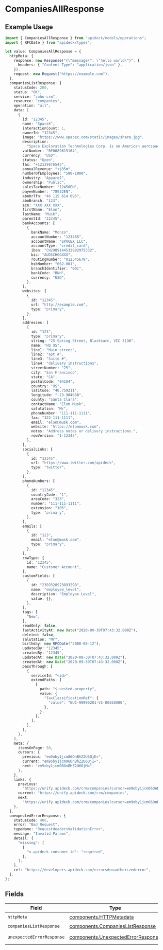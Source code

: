# CompaniesAllResponse

## Example Usage

```typescript
import { CompaniesAllResponse } from "apideck/models/operations";
import { RFCDate } from "apideck/types";

let value: CompaniesAllResponse = {
  httpMeta: {
    response: new Response("{\"message\": \"hello world\"}", {
      headers: { "Content-Type": "application/json" },
    }),
    request: new Request("https://example.com"),
  },
  companiesListResponse: {
    statusCode: 200,
    status: "OK",
    service: "zoho-crm",
    resource: "companies",
    operation: "all",
    data: [
      {
        id: "12345",
        name: "SpaceX",
        interactionCount: 1,
        ownerId: "12345",
        image: "https://www.spacex.com/static/images/share.jpg",
        description:
          "Space Exploration Technologies Corp. is an American aerospace manufacturer, space transportation services and communications company headquartered in Hawthorne, California.",
        vatNumber: "BE0689615164",
        currency: "USD",
        status: "Open",
        fax: "+12129876543",
        annualRevenue: "+$35m",
        numberOfEmployees: "500-1000",
        industry: "Apparel",
        ownership: "Public",
        salesTaxNumber: "12456EN",
        payeeNumber: "78932EN",
        abnOrTfn: "46 115 614 695",
        abnBranch: "123",
        acn: "XXX XXX XXX",
        firstName: "Elon",
        lastName: "Musk",
        parentId: "22345",
        bankAccounts: [
          {
            bankName: "Monzo",
            accountNumber: "123465",
            accountName: "SPACEX LLC",
            accountType: "credit_card",
            iban: "CH2989144532982975332",
            bic: "AUDSCHGGXXX",
            routingNumber: "012345678",
            bsbNumber: "062-001",
            branchIdentifier: "001",
            bankCode: "BNH",
            currency: "USD",
          },
        ],
        websites: [
          {
            id: "12345",
            url: "http://example.com",
            type: "primary",
          },
        ],
        addresses: [
          {
            id: "123",
            type: "primary",
            string: "25 Spring Street, Blackburn, VIC 3130",
            name: "HQ US",
            line1: "Main street",
            line2: "apt #",
            line3: "Suite #",
            line4: "delivery instructions",
            streetNumber: "25",
            city: "San Francisco",
            state: "CA",
            postalCode: "94104",
            country: "US",
            latitude: "40.759211",
            longitude: "-73.984638",
            county: "Santa Clara",
            contactName: "Elon Musk",
            salutation: "Mr",
            phoneNumber: "111-111-1111",
            fax: "122-111-1111",
            email: "elon@musk.com",
            website: "https://elonmusk.com",
            notes: "Address notes or delivery instructions.",
            rowVersion: "1-12345",
          },
        ],
        socialLinks: [
          {
            id: "12345",
            url: "https://www.twitter.com/apideck",
            type: "twitter",
          },
        ],
        phoneNumbers: [
          {
            id: "12345",
            countryCode: "1",
            areaCode: "323",
            number: "111-111-1111",
            extension: "105",
            type: "primary",
          },
        ],
        emails: [
          {
            id: "123",
            email: "elon@musk.com",
            type: "primary",
          },
        ],
        rowType: {
          id: "12345",
          name: "Customer Account",
        },
        customFields: [
          {
            id: "2389328923893298",
            name: "employee_level",
            description: "Employee Level",
            value: {},
          },
        ],
        tags: [
          "New",
        ],
        readOnly: false,
        lastActivityAt: new Date("2020-09-30T07:43:32.000Z"),
        deleted: false,
        salutation: "Mr",
        birthday: new RFCDate("2000-08-12"),
        updatedBy: "12345",
        createdBy: "12345",
        updatedAt: new Date("2020-09-30T07:43:32.000Z"),
        createdAt: new Date("2020-09-30T07:43:32.000Z"),
        passThrough: [
          {
            serviceId: "<id>",
            extendPaths: [
              {
                path: "$.nested.property",
                value: {
                  "TaxClassificationRef": {
                    "value": "EUC-99990201-V1-00020000",
                  },
                },
              },
            ],
          },
        ],
      },
    ],
    meta: {
      itemsOnPage: 50,
      cursors: {
        previous: "em9oby1jcm06OnBhZ2U6OjE=",
        current: "em9oby1jcm06OnBhZ2U6OjI=",
        next: "em9oby1jcm06OnBhZ2U6OjM=",
      },
    },
    links: {
      previous:
        "https://unify.apideck.com/crm/companies?cursor=em9oby1jcm06OnBhZ2U6OjE%3D",
      current: "https://unify.apideck.com/crm/companies",
      next:
        "https://unify.apideck.com/crm/companies?cursor=em9oby1jcm06OnBhZ2U6OjM",
    },
  },
  unexpectedErrorResponse: {
    statusCode: 400,
    error: "Bad Request",
    typeName: "RequestHeadersValidationError",
    message: "Invalid Params",
    detail: {
      "missing": [
        {
          "x-apideck-consumer-id": "required",
        },
      ],
    },
    ref: "https://developers.apideck.com/errors#unauthorizederror",
  },
};
```

## Fields

| Field                                                                                    | Type                                                                                     | Required                                                                                 | Description                                                                              |
| ---------------------------------------------------------------------------------------- | ---------------------------------------------------------------------------------------- | ---------------------------------------------------------------------------------------- | ---------------------------------------------------------------------------------------- |
| `httpMeta`                                                                               | [components.HTTPMetadata](../../models/components/httpmetadata.md)                       | :heavy_check_mark:                                                                       | N/A                                                                                      |
| `companiesListResponse`                                                                  | [components.CompaniesListResponse](../../models/components/companieslistresponse.md)     | :heavy_minus_sign:                                                                       | Companies                                                                                |
| `unexpectedErrorResponse`                                                                | [components.UnexpectedErrorResponse](../../models/components/unexpectederrorresponse.md) | :heavy_minus_sign:                                                                       | Unexpected error                                                                         |